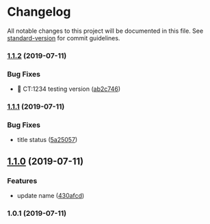 # Changelog

All notable changes to this project will be documented in this file. See [standard-version](https://github.com/conventional-changelog/standard-version) for commit guidelines.

### [1.1.2](https://github.com/samithf/npm-versioning/compare/v1.1.1...v1.1.2) (2019-07-11)


### Bug Fixes

* 🐛 CT:1234 testing version ([ab2c746](https://github.com/samithf/npm-versioning/commit/ab2c746))



### [1.1.1](https://github.com/samithf/npm-versioning/compare/v1.1.0...v1.1.1) (2019-07-11)


### Bug Fixes

* title status ([5a25057](https://github.com/samithf/npm-versioning/commit/5a25057))



## [1.1.0](https://github.com/samithf/npm-versioning/compare/v1.0.1...v1.1.0) (2019-07-11)


### Features

* update name ([430afcd](https://github.com/samithf/npm-versioning/commit/430afcd))



### 1.0.1 (2019-07-11)
